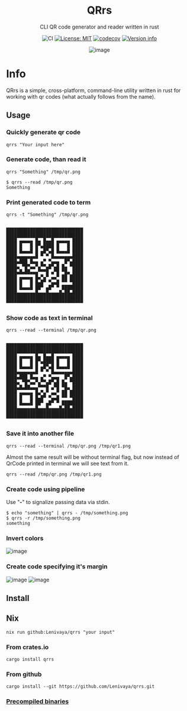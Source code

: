 <h1 align="center">QRrs</h1>
<p align="center">CLI QR code generator and reader written in rust</p>

<div align="center">

![CI](https://github.com/Lenivaya/qrrs/workflows/CI/badge.svg)
[![License: MIT](https://img.shields.io/badge/License-MIT-blue.svg)](./LICENSE)
[![codecov](https://codecov.io/gh/Lenivaya/qrrs/branch/master/graph/badge.svg?token=UBGW1EV2GV)](https://codecov.io/gh/Lenivaya/qrrs)
<a href="https://crates.io/crates/qrrs"><img src="https://img.shields.io/crates/v/qrrs.svg?colorB=319e8c" alt="Version info"></a><br>

![image](https://github.com/Lenivaya/qrrs/assets/49302467/d83217a5-0b11-4171-8d5c-1c4bb09b4339)

</div>

# Info

<!-- <img src="(https://github.com/Lenivaya/qrrs/assets/49302467/d83217a5-0b11-4171-8d5c-1c4bb09b4339.png" alt="emacs screenshot" align="right" width="400px"> -->

QRrs is a simple, cross-platform, command-line utility written in rust for working with qr codes (what actually follows from the name).

## Usage

### Quickly generate qr code

```console
qrrs "Your input here"
```

### Generate code, than read it

```console
qrrs "Something" /tmp/qr.png
```

```console
$ qrrs --read /tmp/qr.png
Something
```

### Print generated code to term

```console
qrrs -t "Something" /tmp/qr.png
```

```rich-text-format

█████████████████████████████
█████████████████████████████
████ ▄▄▄▄▄ █▄ █▄▄█ ▄▄▄▄▄ ████
████ █   █ █▀▄████ █   █ ████
████ █▄▄▄█ █ ▄█▀▄█ █▄▄▄█ ████
████▄▄▄▄▄▄▄█ ▀ ▀ █▄▄▄▄▄▄▄████
████▄███ █▄▄ ▄▀ ▀▄▄▄  █▀▄████
████▄ ▀█▀▄▄▀▄▀▀▄█▀▄█ █▄ ▀████
████▄█▄██▄▄▄▀▀▀█ ▄▀█ ▀█▄ ████
████ ▄▄▄▄▄ █▄▀▄▀ ▄▄▀ ██ █████
████ █   █ █▄█▀ ▀▄▄█ ▀▀ ▀████
████ █▄▄▄█ ██▀ ▄█▀ ▀ ████████
████▄▄▄▄▄▄▄█▄▄▄█▄▄▄▄█▄██▄████
█████████████████████████████
▀▀▀▀▀▀▀▀▀▀▀▀▀▀▀▀▀▀▀▀▀▀▀▀▀▀▀▀▀

```

### Show code as text in terminal

```console
qrrs --read --terminal /tmp/qr.png
```

```rich-text-format

█████████████████████████████
█████████████████████████████
████ ▄▄▄▄▄ █▄ █▄▄█ ▄▄▄▄▄ ████
████ █   █ █▀▄████ █   █ ████
████ █▄▄▄█ █ ▄█▀▄█ █▄▄▄█ ████
████▄▄▄▄▄▄▄█ ▀ ▀ █▄▄▄▄▄▄▄████
████▄███ █▄▄ ▄▀ ▀▄▄▄  █▀▄████
████▄ ▀█▀▄▄▀▄▀▀▄█▀▄█ █▄ ▀████
████▄█▄██▄▄▄▀▀▀█ ▄▀█ ▀█▄ ████
████ ▄▄▄▄▄ █▄▀▄▀ ▄▄▀ ██ █████
████ █   █ █▄█▀ ▀▄▄█ ▀▀ ▀████
████ █▄▄▄█ ██▀ ▄█▀ ▀ ████████
████▄▄▄▄▄▄▄█▄▄▄█▄▄▄▄█▄██▄████
█████████████████████████████
▀▀▀▀▀▀▀▀▀▀▀▀▀▀▀▀▀▀▀▀▀▀▀▀▀▀▀▀▀

```

### Save it into another file

```console
qrrs --read --terminal /tmp/qr.png /tmp/qr1.png
```

Almost the same result will be without terminal flag, but now instead of QrCode printed in terminal we will see text from it.

```console
qrrs --read /tmp/qr.png /tmp/qr1.png
```

### Create code using pipeline

Use "**-**" to signalize passing data via stdin.

```console
$ echo "something" | qrrs - /tmp/something.png
$ qrrs -r /tmp/something.png
something
```

### Invert colors

![image](https://github.com/Lenivaya/qrrs/assets/49302467/186e2501-8ef1-4728-9567-5b2013911ec0)

### Create code specifying it's margin

![image](https://github.com/Lenivaya/qrrs/assets/49302467/b98a7df7-171a-4707-b733-e095fa7da814)
![image](https://github.com/Lenivaya/qrrs/assets/49302467/6be8fee9-a4a5-4855-b515-8649b68d8028)

## Install

## Nix

```console
nix run github:Lenivaya/qrrs "your input"
```

### From crates.io

```console
cargo install qrrs
```

### From github

```console
cargo install --git https://github.com/Lenivaya/qrrs.git
```

### [Precompiled binaries](https://github.com/Lenivaya/qrrs/releases)
